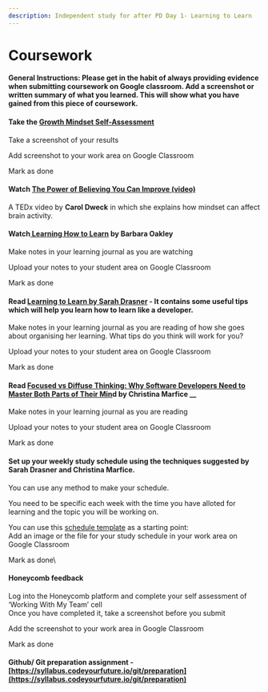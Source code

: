 ```yaml
---
description: Independent study for after PD Day 1- Learning to Learn
---
```


# Coursework

#### General Instructions: Please get in the habit of always providing evidence when submitting coursework on Google classroom. Add a screenshot or written summary of what you learned. This will show what you have gained from this piece of coursework.&#x20;

#### Take the [Growth Mindset Self-Assessment](https://www.positivityguides.net/test-your-mindset-quiz/)

Take a screenshot of your results&#x20;

Add screenshot to your work area on Google Classroom&#x20;

Mark as done&#x20;

#### Watch [The Power of Believing You Can Improve (video)](https://www.youtube.com/watch?v=\_X0mgOOSpLU)&#x20;

A TEDx video by **Carol Dweck** in which she explains how mindset can affect brain activity.

#### Watch[ Learning How to Learn](https://youtu.be/O96fE1E-rf8) by **Barbara Oakley**&#x20;

Make notes in your learning journal as you are watching&#x20;

Upload your notes to your student area on Google Classroom&#x20;

Mark as done

#### Read [Learning to Learn by Sarah Drasner](https://css-tricks.com/learning-to-learn/) - It contains some useful tips which will help you learn how to learn like a developer.&#x20;

Make notes in your learning journal as you are reading of how she goes about organising her learning. What tips do you think will work for you?

Upload your notes to your student area on Google Classroom&#x20;

Mark as done

#### Read [Focused vs Diffuse Thinking: Why Software Developers Need to Master Both Parts of Their Min](https://www.7pace.com/blog/focused-vs-diffuse-thinking)d by **Christina Marfice** __

Make notes in your learning journal as you are reading&#x20;

Upload your notes to your student area on Google Classroom&#x20;

Mark as done

#### Set up your weekly study schedule using the techniques suggested by Sarah Drasner and Christina Marfice.

You can use any method to make your schedule.

You need to be specific each week with the time you have alloted for learning and the topic you will be working on.&#x20;

You can use this [schedule template](https://drive.google.com/file/d/1emyv7Ygb6x8fmkpcizjSWU\_Beqe8xblk/view?usp=sharing) as a starting point:\
Add an image or the file for your study schedule in your work area on Google Classroom

Mark as done\


#### Honeycomb feedback&#x20;

Log into the Honeycomb platform and complete your self assessment of ‘Working With My Team’ cell\
Once you have completed it, take a screenshot before you submit

Add the screenshot to your work area in Google Classroom&#x20;

Mark as done



#### Github/ Git preparation assignment - [https://syllabus.codeyourfuture.io/git/preparation](https://syllabus.codeyourfuture.io/git/preparation)
